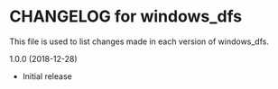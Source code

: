 # CHANGELOG for windows_dfs

This file is used to list changes made in each version of windows_dfs.

1.0.0 (2018-12-28)

- Initial release

